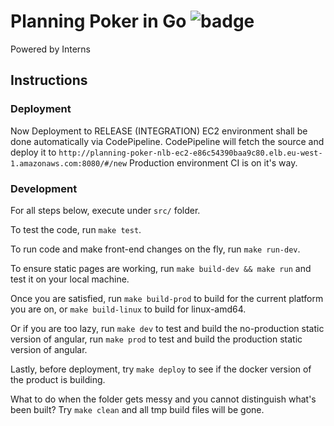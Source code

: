 # Planning Poker in Go ![badge](https://codebuild.eu-west-1.amazonaws.com/badges?uuid=eyJlbmNyeXB0ZWREYXRhIjoicDhZeURYRDRiMlVscExLZGliSitwMlhMRHZkZDVzd1lmb3NzU2hpS0R0Nk5MSmpDblY5RkNwOFdXZFdKOWZraXlVdGhvZVVNQ2RESDczK0RWRC8yMjJ3PSIsIml2UGFyYW1ldGVyU3BlYyI6InBFaElZK1BYWG80UERUbngiLCJtYXRlcmlhbFNldFNlcmlhbCI6MX0%3D&branch=master)

Powered by Interns

## Instructions

### Deployment

Now Deployment to RELEASE (INTEGRATION) EC2 environment shall be done automatically via CodePipeline.
CodePipeline will fetch the source and deploy it to `http://planning-poker-nlb-ec2-e86c54390baa9c80.elb.eu-west-1.amazonaws.com:8080/#/new`
Production environment CI is on it's way.

### Development

For all steps below, execute under `src/` folder.

To test the code, run `make test`.

To run code and make front-end changes on the fly, run `make run-dev`.

To ensure static pages are working, run `make build-dev && make run` and test it on your local machine.

Once you are satisfied, run `make build-prod` to build for the current platform you are on, or `make build-linux` to build for linux-amd64.

Or if you are too lazy, run `make dev` to test and build the no-production static version of angular, run `make prod` to test and build the production static version of angular. 

Lastly, before deployment, try `make deploy` to see if the docker version of the product is building.

What to do when the folder gets messy and you cannot distinguish what's been built? Try `make clean` and all tmp build files will be gone. 
